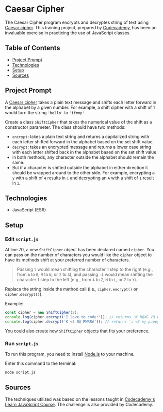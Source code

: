 # **Caesar Cipher**

The Caesar Cipher program encrypts and decryptes string of text using [Caesar cipher](https://en.wikipedia.org/wiki/Caesar_cipher). This training project, prepared by [Codecademy](https://www.codecademy.com/learn/introduction-to-javascript), has been an invaluable exercise in practicing the use of JavaScript classes.

## Table of Contents

- [Project Prompt](#project-prompt)
- [Technologies](#technologies)
- [Setup](#setup)
- [Sources](#sources)

## Project Prompt

A [Caesar cipher](https://en.wikipedia.org/wiki/Caesar_cipher) takes a plain text message and shifts each letter forward in the alphabet by a given number. For example, a shift cipher with a shift of 1 would turn the string `'hello'` to `'ifmmp'`.

Create a class `ShiftCipher` that takes the numerical value of the shift as a constructor parameter. The class should have two methods:

- `encrypt`: takes a plain text string and returns a capitalized string with each letter shifted forward in the alphabet based on the set shift value.
- `decrypt`: takes an encrypted message and returns a lower case string with each letter shifted back in the alphabet based on the set shift value.
- In both methods, any character outside the alphabet should remain the same.
- But if a character is shifted outside the alphabet in either direction it should be wrapped around to the other side. For example, encrypting a `y` with a shift of `4` results in `C` and decrypting an `A` with a shift of `1` result in `z`.

## Technologies

- JavaScript (ES6)

## Setup

### Edit `script.js`

At line 70, a new `ShiftCipher` object has been declared named `cipher`. You can pass on the number of characters you would like the `cipher` object to have its methods shift at your preferred number of characters.

> Passing `1` would mean shifting the character 1 step to the right (e.g., from `A` to `B`, `M` to `N`, or `Z` to `A`), and passing `-1` would mean shifting the character 1 step to the left (e.g., from `A` to `Z`, `M` to `L`, or `Z` to `Y`).

Replace the string inside the method call (i.e., `cipher.encrypt()` or `cipher.decrypt()`).

Example:

```js
const cipher = new ShiftCipher(2);
console.log(cipher.encrypt('I love to code!')); // returns 'K NQXG VQ EQFG!'
console.log(cipher.decrypt('K <3 OA RWRRA')); // returns 'i <3 my puppy'
```

You could also create new `ShiftCipher` objects that fits your preference.

### Run `script.js`

To run this program, you need to install [Node.js](https://nodejs.org/en/download/) to your machine.

Enter this command to the terminal:

```bash
node script.js 
```

## Sources

The techniques utilized was based on the lessons taught in [Codecademy's Learn JavaScript Course](https://www.codecademy.com/learn/introduction-to-javascript). The challenge is also provided by Codecademy.
